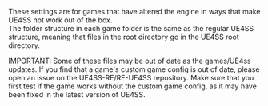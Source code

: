 These settings are for games that have altered the engine in ways that make UE4SS not work out of the box.  
The folder structure in each game folder is the same as the regular UE4SS structure, meaning that files in the root directory go in the UE4SS root directory.

IMPORTANT: Some of these files may be out of date as the games/UE4ss updates. If you find that a game's custom game config is out of date, please open an issue on the UE4SS-RE/RE-UE4SS repository. Make sure that you first test if the game works without the custom game config, as it may have been fixed in the latest version of UE4SS.